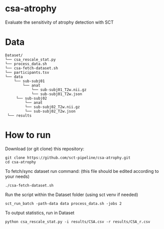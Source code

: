 # csa-atrophy
Evaluate the sensitivity of atrophy detection with SCT

# Data
~~~
Dataset/
└── csa_rescale_stat.py
└── process_data.sh
└── csa-fetch-dataset.sh
└── participants.tsv
└── data
    └── sub-subj01
        └── anat
            └── sub-subj01_T2w.nii.gz
            └── sub-subj01_T2w.json
     └── sub-subj02
         └── anat
         └── sub-subj02_T2w.nii.gz
         └── sub-subj02_T2w.json
 └── results

~~~
# How to run
Download (or git clone) this repository:
~~~
git clone https://github.com/sct-pipeline/csa-atrophy.git
cd csa-atrophy
~~~
To fetch/sync dataset run command: (this file should be edited according to your needs)
~~~
./csa-fetch-dataset.sh
~~~
Run the script within the Dataset folder (using sct venv if needed)
~~~
sct_run_batch -path-data data process_data.sh -jobs 2
~~~
To output statistics, run in Dataset
~~~
python csa_rescale_stat.py -i results/CSA.csv -r results/CSA_r.csv
~~~
